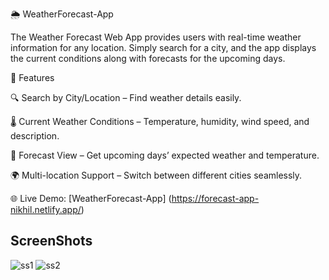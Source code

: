 🌦 WeatherForecast-App

The Weather Forecast Web App provides users with real-time weather information for any location. Simply search for a city, and the app displays the current conditions along with forecasts for the upcoming days.

🚀 Features

🔍 Search by City/Location – Find weather details easily.

🌡 Current Weather Conditions – Temperature, humidity, wind speed, and description.

📅 Forecast View – Get upcoming days’ expected weather and temperature.

🌍 Multi-location Support – Switch between different cities seamlessly.

🌐 Live Demo: [WeatherForecast-App] (https://forecast-app-nikhil.netlify.app/)


## ScreenShots
![ss1](https://github.com/againikkhil/WeatherForecast-App/assets/97632863/13b61ea1-07ac-4de1-ab22-220ab4a9bda4)
![ss2](https://github.com/againikkhil/WeatherForecast-App/assets/97632863/508a52a1-87ca-4028-bb86-b8274f2431b4)
